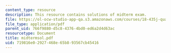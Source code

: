 ```yaml
---
content_type: resource
description: This resource contains solutions of midterm exam.
file: https://ol-ocw-studio-app-qa.s3.amazonaws.com/courses/18-435j-quantum-computation-fall-2003/719816e02927468e65b893567cb45416_midtermsol.pdf
file_type: application/pdf
parent_uid: 766f9880-d5c8-4376-4bd0-ed6a2d4d63ac
resourcetype: Document
title: midtermsol.pdf
uid: 719816e0-2927-468e-65b8-93567cb45416
---
```


